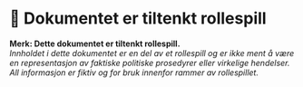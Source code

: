 # 📜 Dokumentet er tiltenkt rollespill

**Merk: Dette dokumentet er tiltenkt rollespill.**\
_Innholdet i dette dokumentet er en del av et rollespill og er ikke ment å være en representasjon av faktiske politiske prosedyrer eller virkelige hendelser. All informasjon er fiktiv og for bruk innenfor rammer av rollespillet._

